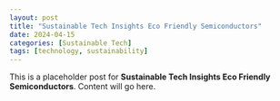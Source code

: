 ```yaml
---
layout: post
title: "Sustainable Tech Insights Eco Friendly Semiconductors"
date: 2024-04-15
categories: [Sustainable Tech]
tags: [technology, sustainability]
---
```


This is a placeholder post for **Sustainable Tech Insights Eco Friendly Semiconductors**. Content will go here.
